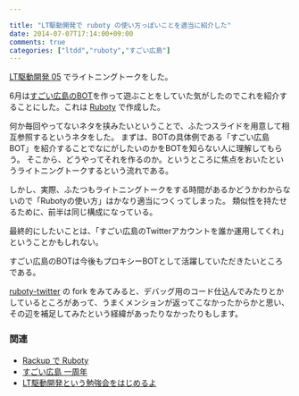 ```yaml
---

title: "LT駆動開発で ruboty の使い方っぽいことを適当に紹介した"
date: 2014-07-07T17:14:00+09:00
comments: true
categories: ["ltdd","ruboty","すごい広島"]
---
```


[LT駆動開発 05](https://github.com/LTDD/Sessions/wiki/LT%E9%A7%86%E5%8B%95%E9%96%8B%E7%99%BA05) でライトニングトークをした。

6月は[すごい広島のBOT](https://twitter.com/great_hiroshima)を作って遊ぶことをしていた気がしたのでこれを紹介することにした。これは [Ruboty](https://github.com/r7kamura/ruboty) で作成した。

何か毎回やってないネタを挟みたいということで、ふたつスライドを用意して相互参照するというネタをした。
まずは、BOTの具体例である「すごい広島 BOT」を紹介することでなにがしたいのかをBOTを知らない人に理解してもらう。
そこから、どうやってそれを作るのか。というところに焦点をおいたというライトニングトークするという流れである。

しかし、実際、ふたつもライトニングトークをする時間があるかどうかわからないので「Rubotyの使い方」はかなり適当につくってしまった。
類似性を持たせるために、前半は同じ構成になっている。

最終的にしたいことは、「すごい広島のTwitterアカウントを誰か運用してくれ」ということかもしれない。

<script async class="speakerdeck-embed" data-id="589b86f0e4c8013160d4220f151a2dd2" data-ratio="1.33333333333333" src="//speakerdeck.com/assets/embed.js"></script>

<script async class="speakerdeck-embed" data-id="22966d40e4c90131438f225375d05812" data-ratio="1.33333333333333" src="//speakerdeck.com/assets/embed.js"></script>

すごい広島のBOTは今後もプロキシーBOTとして活躍していただきたいところである。

[ruboty-twitter](https://github.com/r7kamura/ruboty-twitter/) の fork をみてみると、デバッグ用のコード仕込んでみたりとかしているところがあって、うまくメンションが返ってこなかったからかと思い、その辺を補足してみたという経緯があったりなかったりもします。

### 関連

* [Rackup で Ruboty](http://blog.eiel.info/blog/2014/06/08/ruboty-with-web/)
* [すごい広島 一周年](http://blog.eiel.info/blog/2014/05/23/1st-anniversary-for-great-h/)
* [LT駆動開発という勉強会をはじめるよ](http://blog.eiel.info/blog/2014/02/19/start-ltdd/)
